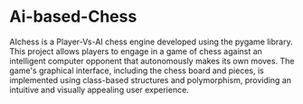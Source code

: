 # Ai-based-Chess
AIchess is a Player-Vs-AI chess engine developed using the pygame library. This project allows players to engage in a game of chess against an intelligent computer opponent that autonomously makes its own moves. 
The game's graphical interface, including the chess board and pieces, is implemented using class-based structures and polymorphism, providing an intuitive and visually appealing user experience.
